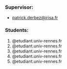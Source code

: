 ### Supervisor:
* patrick.derbez@irisa.fr

### Students:
1. @etudiant.univ-rennes.fr
2. @etudiant.univ-rennes.fr
3. @etudiant.univ-rennes.fr
4. @etudiant.univ-rennes.fr
5. @etudiant.univ-rennes.fr
